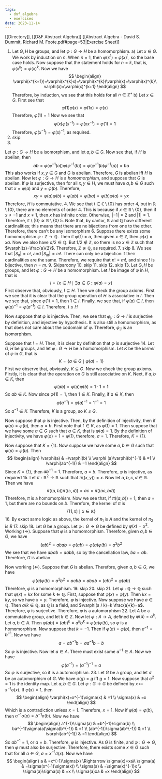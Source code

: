 ```yaml
---
tags:
  - dnf_algebra
  - exercises
date: 2023-11-14
---
```

[[Directory]], [[D&F Abstract Algebra]]
[[Abstract Algebra - David S. Dummit, Richard M. Foote.pdf#page=53|Exercise Sheet]]
1. Let ${} G, H {}$ be groups, and let $\varphi:G\to{}H {}$ be a homomorphism. 
a)
Let ${} x \in G$. We work by induction on $n$. When ${} n=1$, then $\varphi(x^{1})=\varphi (x)^{1}$, so the base case holds. Now suppose that the statement holds for ${} n=k {}$, that is, ${} \varphi(x^{k})=\varphi(x)^{k} {}$. Now we have
$$
\begin{align}
\varphi(x^{k+1})=\varphi(x^{k}x)=\varphi(x^{k})\varphi(x)=\varphi(x)^{k}\varphi(x)=\varphi(x)^{k+1}
\end{align}
$$
Therefore, by induction, we see that this holds for all ${} n \in  \mathbb{Z}^{+} {}$
b) 
Let ${} x \in G {}$. First see that
$$
\varphi(1)\varphi(x)=\varphi(1x)=\varphi (x)
$$
Therefore, ${} \varphi(1)=1 {}$
Now we see that
$$
\varphi(x)\varphi(x^{-1})=\varphi (x x^{-1})=\varphi(1)=1
$$
Therefore, ${} \varphi(x^{-1})=\varphi(x)^{-1}$, as required.
2. skip
3. 
Let $\varphi:G\to{}H {}$ be a isomorphism, and let ${} a,\, b \in G$. Now see that, if $H {}$ is abelian, then
$$
ab=\varphi(\varphi ^{-1}(a))\varphi(\varphi ^{-1}(b))=\varphi(\varphi ^{-1}(b)\varphi ^{-1}(a))=ba
$$
This also works if ${} x,\, y\in G {}$ and $G$ is abelian. Therefore, $G$ is abelian iff $H$ is abelian.
Now let ${} \varphi :G\to{}H {}$ is a *homomorphism*, and suppose that ${} G$ is abelian. If $\varphi$ is surjective, then for all ${} x,\, y \in H {}$, we must have ${} a,\, b \in G$ such that ${} x=\varphi(a) {}$ and ${} y=\varphi(b) {}$. Therefore, 
$$
xy=\varphi (a)\varphi(b)=\varphi(ab)=\varphi(ba)=\varphi (b)\varphi(a)=yx
$$
Therefore, $H {}$ is commutative.
4. 
We see that ${} i \in \mathbb{C}\setminus \{ 0 \} {}$ has order $4$, but in ${} \mathbb{R}\setminus \{ 0 \} {}$, there are no elements of order 4. This is because if ${} x \in \mathbb{R}\setminus \{ 0 \}$, then if $x\neq-1 {}$ and ${} x\neq 1 {}$, then $x$ has infinite order. Otherwise, ${} |-1|=2$ and $|1|=1$. Therefore, ${} \mathbb{C}\setminus \{ 0 \}\not\cong\mathbb{R}\setminus \{ 0 \}$
5. 
Note that, by cantor, $\mathbb{R}$ and $\mathbb{Q}$ have different cardinalities; this means that there are no bijections from one to the other. Therefore, there can't be any isomorphism
6. 
Suppose there exists some homomorphism $\varphi:\mathbb{Z}\to{}\mathbb{Q}$. Then if ${} \varphi(1)=a {}$, then given ${} x \in \mathbb{Z} {}$, then $\varphi(x)=xa$. Now we also have ${} a / 2 \in \mathbb{Q}$. But $1/2 \notin \mathbb{Z}$, so there is no ${} x \in \mathbb{Z} {}$ such that $\varphi(z)=\frac{a}{2}$. Therefore, ${} \mathbb{Z} \not\cong\mathbb{Q} {}$, as required.
7. skip
8. 
We see that ${} |S_{n}|=n! {}$, and ${} |S_{m}|=m!$. There can only be a bijection if their cardinalities are the same. Therefore, we require that ${} n! =m!$, and since $!$ is bijective, then ${} n=m {}$.
9. Skiparoony
10. skip
11. skip 
12. skip
13. 
Let ${} G, H {}$ be groups, and let ${} \varphi :G\to{}H {}$ be a homomorphism. Let $I$ be image of $\varphi$ in $H {}$, that is
$$
I=\{ x \in H\mid \exists a \in G:\varphi(a)=x \}
$$First observe that, obviously, ${} I\subseteq H {}$. Then we check the group axioms. First we see that it is clear that the group operation of ${} H {}$ is associative in ${} I {}$. Then we see that, since ${} \varphi(1)=1 {}$, then ${} 1 \in I {}$. Finally, we see that, if ${} \varphi(a) \in I$, then ${} \varphi(a)^{-1}=\varphi(a^{-1})\in I$. Therefore, $I\leq H$

Now suppose that $\varphi$ is injective. Then, we see that $\varphi_{|I}:G\to{}I {}$ is surjective by definition, and injective by hypothesis. It is also still a homomorphism, as that does not care about the codomain of $\varphi$. Therefore, $\varphi_{|I} {}$ is an isomorphism.

Suppose that $I=H {}$. Then, it is clear by definition that $\varphi {}$ is surjective
14. 
Let ${} G, H {}$ be groups, and let $\varphi:G\to{}H {}$ be a homomorphism. Let ${} K {}$ be the *kernel* of ${} \varphi {}$ in $G$, that is
$$
K=\{ a \in G\mid\varphi(a)=1 \}
$$First we observe that, obviously, ${} K\subseteq G {}$. Now we check the group axioms. Firstly, it is clear that the operation on $G {}$ is still associative on $K$. Next, if ${} a,\, b \in K$, then 
$$
\varphi(ab)=\varphi(a)\varphi(b)=1\cdot 1=1
$$
So ${} ab \in K {}$. Now since ${} \varphi(1)=1 {}$, then ${} 1 \in K {}$. Finally, if ${} a \in K$, then 
$$
\varphi(a^{-1})=\varphi (a)^{-1}=1^{-1}=1
$$
So ${} a^{-1} \in K$. Therefore, $K$ is a group, so $K\leq G {}$.

Now suppose that ${} \varphi {}$ is injective. Then, by the definition of injectivity, then if ${} \varphi(a)=\varphi(b) {}$, then ${} a=b {}$. First note that ${} 1 \in K {}$, as $\varphi(1)=1 {}$. Then suppose that we have some ${} a \in G {}$ such that ${} a \in K {}$, that is ${} \varphi(a)=1$. By the definition of injectivity, we have $\varphi(a)=1=\varphi(1)$, therefore, ${} a=1$. Therefore, $K=\{ 1 \}$.

Now suppose that $K=\{ 1 \}$. Now suppose we have some ${} a,\, b \in G {}$ such that ${} \varphi(a)=\varphi(b) {}$. Then
$$
\begin{align}
 \varphi(a) & =\varphi(b)   \\
\varphi (a)\varphi(b)^{-1} & =1 \\
\varphi(ab^{-1}) & =1
 \end{align}
$$
Since ${} K=\{ 1 \} {}$, then ${} ab^{-1}=1 {}$. Therefore, ${} a=b {}$. Therefore, $\varphi$ is injective, as required
15. 
Let $\pi:\mathbb{R}^{2}\to{}\mathbb{R}$ such that ${} \pi((x,\, y))=x$. Now let $a,\, b,\, c,\, d\in \mathbb{R}$. Then we have
$$
\pi((a,\, b))\pi((c,\, d))=ac=\pi((ac,\,  bd))
$$Therefore, $\pi$ is a homomorphism. Now we see that, if ${} \pi((a,\, b))=1 {}$, then $a=1$, but there are no bounds on $b {}$. Therefore, the kernel of $\pi {}$ is
$$
\{ (1,\, x)\mid x \in \mathbb{R} \}
$$
16. By exact same logic as above, the kernel of ${} \pi_{1} {}$ is ${} A {}$ and the kernel of ${} \pi_{2} {}$ is ${} B$
17. 
skip
18. 
Let $G$ be a group. Let $\varphi:G\to{}G$ be defined by $\varphi(x)=x^{2}$.
Working ${} (\Rightarrow )$. Suppose that $\varphi$ is a homomorphism. Therefore, given $a,\, b \in G {}$, we have
$$
(ab)^{2}=abab=\varphi(ab)=\varphi(a)\varphi(b)=a^{2}b^{2}
$$
We see that we have ${} abab=a a b b {}$, so by the cancellation law, $ba=ab$. Therefore, $G {}$ is abelian

Now working ${} (\Leftarrow )$. Suppose that $G$ is abelian. Therefore, given ${} a,\,  b \in G {}$, we have
$$
\varphi(a)\varphi(b)=a^{2}b^{2}=a a b b=abab=(ab)^{2}=\varphi(ab)
$$
Therefore, $\varphi$ is a homomorphism. 
19. skip
20. skip
21. 
Let ${} \varphi:\mathbb{Q}\to{}\mathbb{Q} {}$ such that ${} \varphi(x)=kx {}$ for some ${} k \in \mathbb{Q}$. First, suppose that ${} \varphi(x)=\varphi(y) {}$. Then ${} kx=ky$, so we have ${} x=y$. Therefore, $\varphi$ is injective. Now suppose we have ${} a \in \mathbb{Q} {}$. Then ${} a / k \in \mathbb{Q} {}$, as $\mathbb{Q}$ is a field, and $\varphi(a / k)=k \frac{a}{k}=a$. Therefore, $\varphi$ is surjective. Therefore, $\varphi$ is a automorphism
22. 
Let $A$ be a commutative group, and let ${} k \in \mathbb{Z} {}$. Now let ${} \varphi:A\to{}A {}$, defined by ${} \varphi(a)=a^{k}$. Let ${} a,\, b \in A {}$. Then ${} \varphi(ab)=(ab)^{k}=a^{k}b^{k}=\varphi (a)\varphi (b) {}$, so $\varphi$ is a homomorphism. Now suppose that ${} k=-1$. Then if ${} \varphi(a)=\varphi (b) {}$, then $a^{-1}=b^{-1}$. Now we have
$$
a=ab^{-1}b=a a^{-1}b=b
$$So $\varphi$ is injective. 
Now let $a \in A {}$. There must exist some ${} a^{-1} \in A {}$. Now we have
$$
\varphi(a^{-1})=(a^{-1})^{-1}=a
$$
So $\varphi$ is surjective, so it is a automorphism.
23. 
Let $G$ be a group, and let $\sigma$ be an automorphism of $G$. We have ${} \sigma(g)=g {}$ iff ${} g=1$. Now suppose that ${} \sigma^{2}=1$ is the identity map. Let $a,\, b \in G$. Let $\varphi:G\to{}G {}$ be defined by ${} x\mapsto x^{-1}\sigma(x) {}$. If ${} \varphi(x)=1 {}$, then
$$
\begin{align}
 \varphi(x)=x^{-1}\sigma(x) & =1   \\
\sigma(x) & =x
 \end{align}
$$Which is a contradiction unless ${} x=1 {}$. Therefore, $x=1 {}$.
Now if ${} \varphi(a)=\varphi(b) {}$, then ${} a^{-1}\sigma(a)=b^{-1}\sigma(b) {}$. Now we have
$$
\begin{align}
a^{-1}\sigma(a) & =b^{-1}\sigma(b) \\
ba^{-1}\sigma(a)\sigma(b^{-1}) & =1 \\
(ab^{-1})\sigma(ab^{-1}) & =1 \\
\varphi(ab^{-1}) & =1
\end{align}
$$
So ${} ab^{-1}=1 {}$, or ${} a=b$. Therefore, $\varphi$ is injective. As $G$ is finite, and $\varphi:G\to{}G {}$, then $\varphi$ must also be surjective. Therefore, there exists some ${} x \in G {}$ such that for all ${} a \in G$, ${} a=x^{-1}\sigma(x) {}$. Now we have
$$
\begin{align}
a & =x^{-1}\sigma(x) \Rightarrow \sigma(x)=xa\\
\sigma(a) & =\sigma(x^{-1}\sigma(x)) \\
\sigma(a) & =\sigma(x)^{-1}x \\
\sigma(a)\sigma(x) & =x \\
\sigma(a)xa & =x
\end{align}
$$